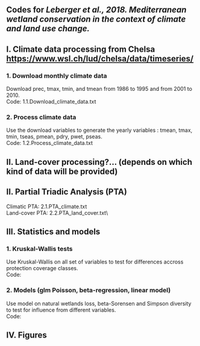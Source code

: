 ## Codes for *Leberger et al., 2018. Mediterranean wetland conservation in the context of climate and land use change.*

## I. Climate data processing from Chelsa https://www.wsl.ch/lud/chelsa/data/timeseries/

### 1. Download monthly climate data
Download prec, tmax, tmin, and tmean from 1986 to 1995 and from 2001 to 2010.\
Code: 1.1.Download_climate_data.txt

### 2. Process climate data
Use the download variables to generate the yearly variables : tmean, tmax, tmin, tseas, pmean, pdry, pwet, pseas.\
Code: 1.2.Process_climate_data.txt

## II. Land-cover processing?... (depends on which kind of data will be provided)

## II. Partial Triadic Analysis (PTA)
Climatic PTA: 2.1.PTA_climate.txt\
Land-cover PTA: 2.2.PTA_land_cover.txt\

## III. Statistics and models

### 1. Kruskal-Wallis tests
Use Kruskal-Wallis on all set of variables to test for differences accross protection coverage classes.\
Code:

### 2. Models (glm Poisson, beta-regression, linear model)
Use model on natural wetlands loss, beta-Sorensen and Simpson diversity to test for influence from different variables.\
Code:

## IV. Figures
